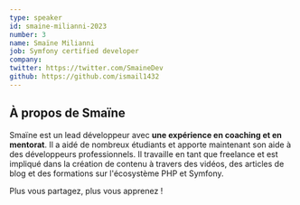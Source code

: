 ```yaml
---
type: speaker
id: smaine-milianni-2023
number: 3
name: Smaïne Milianni
job: Symfony certified developer
company:
twitter: https://twitter.com/SmaineDev
github: https://github.com/ismail1432
---
```


## À propos de Smaïne

Smaïne est un lead développeur avec **une expérience en coaching et en mentorat**. Il a aidé de nombreux étudiants et apporte maintenant son aide à des développeurs professionnels. Il travaille en tant que freelance et est impliqué dans la création de contenu à travers des vidéos, des articles de blog et des formations sur l'écosystème PHP et Symfony.

Plus vous partagez, plus vous apprenez !
